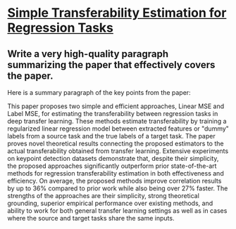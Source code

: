 # [Simple Transferability Estimation for Regression Tasks](https://arxiv.org/abs/2312.00656)

## Write a very high-quality paragraph summarizing the paper that effectively covers the paper.

 Here is a summary paragraph of the key points from the paper:

This paper proposes two simple and efficient approaches, Linear MSE and Label MSE, for estimating the transferability between regression tasks in deep transfer learning. These methods estimate transferability by training a regularized linear regression model between extracted features or "dummy" labels from a source task and the true labels of a target task. The paper proves novel theoretical results connecting the proposed estimators to the actual transferability obtained from transfer learning. Extensive experiments on keypoint detection datasets demonstrate that, despite their simplicity, the proposed approaches significantly outperform prior state-of-the-art methods for regression transferability estimation in both effectiveness and efficiency. On average, the proposed methods improve correlation results by up to 36% compared to prior work while also being over 27% faster. The strengths of the approaches are their simplicity, strong theoretical grounding, superior empirical performance over existing methods, and ability to work for both general transfer learning settings as well as in cases where the source and target tasks share the same inputs.
